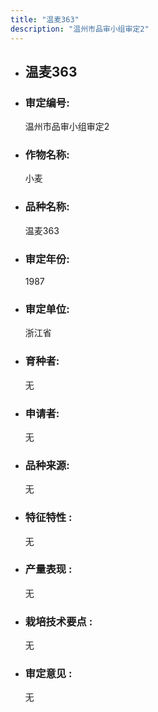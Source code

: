 ```yaml
---
title: "温麦363"
description: "温州市品审小组审定2"
---
```

* ## 温麦363
* ###  审定编号:  
   温州市品审小组审定2

*  ### 作物名称:  
   小麦

*   ###  品种名称: 
    温麦363

*   ### 审定年份: 
    1987

*   ### 审定单位:  
    浙江省

*   ### 育种者:  
    无

*   ### 申请者:  
    无

*   ### 品种来源:  
    无

*   ### 特征特性 : 
    无

*   ### 产量表现 : 
    无

*   ### 栽培技术要点 : 
    无

*   ### 审定意见 : 
    无
